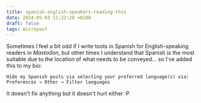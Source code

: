 ```yaml
---
title: spanish-english-speakers-reading-this
date: 2024-05-03 11:22:28 +0200
draft: false
tags: micropost
---
```


Sometimes I feel a bit odd if I write toots in Spanish for English-speaking readers in *Mastodon*, but other times I understand that Spanish is the most suitable due to the location of what needs to be conveyed... so I've added this to my bio:

```
Hide my Spanish posts via selecting your preferred language(s) via:
Preferences → Other → Filter languages
```

It doesn't fix anything but it doesn't hurt either :P